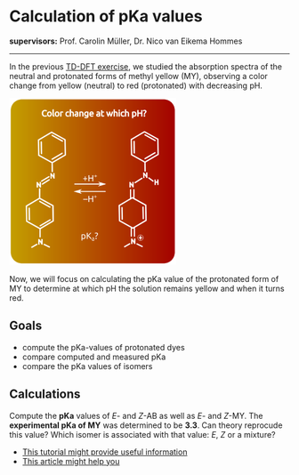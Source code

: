# Calculation of pKa values

**supervisors:** Prof. Carolin Müller, Dr. Nico van Eikema Hommes

-----

In the previous [TD-DFT exercise](https://github.com/CompPhotoChem/bachelor-qc-2/tree/main/azobenzene), we studied the absorption spectra of the neutral and protonated forms of methyl yellow (MY), 
observing a color change from yellow (neutral) to red (protonated) with decreasing pH.

<img src="https://github.com/CompPhotoChem/bachelor-qc-2/blob/main/projects/pKa_values/project_pKa.png" width="300px" />

Now, we will focus on calculating the pKa value of the protonated form of MY to determine at which pH the solution remains yellow and when it turns red.

## Goals

- compute the pKa-values of protonated dyes
- compare computed and measured pKa
- compare the pKa values of isomers

## Calculations

Compute the **pKa** values of *E*- and *Z*-AB as well as *E*- and *Z*-MY. The **experimental pKa of MY** was determined to be **3.3**.
Can theory reprocude this value? Which isomer is associated with that value: *E*, *Z* or a mixture?

- [This tutorial might provide useful information](https://pogorelov.scs.illinois.edu/wp-content/uploads/2019/09/pKa_Estimations_Tutorial_web.pdf)
- [This article might help you](https://chemistry-europe.onlinelibrary.wiley.com/doi/full/10.1002/chem.202303167)


